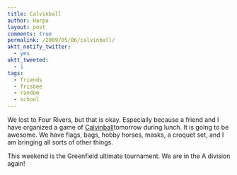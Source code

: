 ```yaml
---
title: Calvinball
author: Harpo
layout: post
comments: true
permalink: /2009/05/06/calvinball/
aktt_notify_twitter:
  - yes
aktt_tweeted:
  - 1
tags:
  - friends
  - frisbee
  - random
  - school
---
```

We lost to Four Rivers, but that is okay. Especially because a friend and I have organized a game of <a href="http://en.wikipedia.org/wiki/Calvinball#Calvinball" target="_blank">Calvinball</a>tomorrow during lunch. It is going to be awesome. We have flags, bags, hobby horses, masks, a croquet set, and I am bringing all sorts of other things.

This weekend is the Greenfield ultimate tournament. We are in the A division again!
